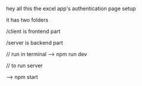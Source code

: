 hey all this the excel app's authentication page setup

it has two folders 

/client is frontend part 

/server is backend part

// run in terminal
--> npm run dev


// to run server 

--> npm start
